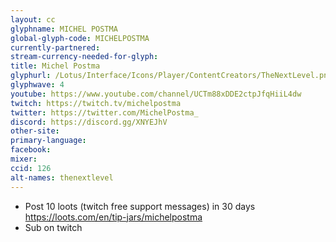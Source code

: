 ```yaml
---
layout: cc
glyphname: MICHEL POSTMA
global-glyph-code: MICHELPOSTMA
currently-partnered:
stream-currency-needed-for-glyph:
title: Michel Postma
glyphurl: /Lotus/Interface/Icons/Player/ContentCreators/TheNextLevel.png
glyphwave: 4
youtube: https://www.youtube.com/channel/UCTm88xDDE2ctpJfqHiiL4dw
twitch: https://twitch.tv/michelpostma
twitter: https://twitter.com/MichelPostma_
discord: https://discord.gg/XNYEJhV
other-site:
primary-language:
facebook:
mixer:
ccid: 126
alt-names: thenextlevel
---
```

* Post 10 loots (twitch free support messages) in 30 days https://loots.com/en/tip-jars/michelpostma
* Sub on twitch
